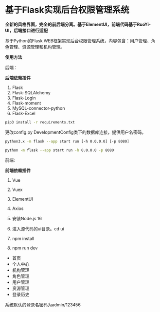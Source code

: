 # 基于Flask实现后台权限管理系统

**全新的风格界面，完全的前后端分离。基于ElementUI，前端代码基于RuoYi-UI，后端接口进行适配**

基于Python的Flask WEB框架实现后台权限管理系统，内容包含：用户管理、角色管理、资源管理和机构管理。

**使用方法**

后端：

**后端依赖插件**

 1. Flask
 2. Flask-SQLAlchemy
 3. Flask-Login
 4. Flask-moment
 5. MySQL-connector-python
 6. Flask-Excel

```sh
pip3 install -r requirements.txt
```

更改config.py DevelopmentConfig类下的数据库连接，提供用户名密码。

```sh
python3.x -m flask --app start run [-h 0.0.0.0] [-p 8080]

python -m flask --app start run -h 0.0.0.0 -p 8080
```

前端:

**前端依赖插件**

 1. Vue
 2. Vuex
 3. ElementUI
 4. Axios

1. 安装Node.js 16
2. 进入源代码的ui目录。cd ui
3. npm install
4. npm run dev

- 首页
- 个人中心
- 机构管理
- 角色管理
- 用户管理
- 资源管理
- 登录历史

系统默认的登录名密码为admin/123456